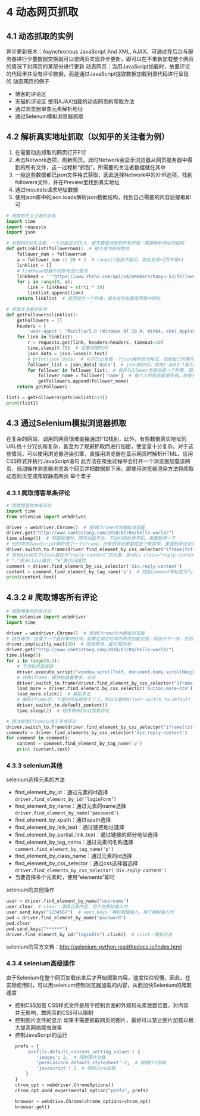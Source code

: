 # 4 动态网页抓取

## 4.1 动态抓取的实例
异步更新技术：Asynchronous JavaScript And XML, AJAX。可通过在后台与服务器进行少量数据交换就可以使网页实现异步更新，即可以在不重新加载整个网页的情况下对网页的某部分进行更新
动态网页：当用JavaScript加载时，放置评论的代码里并没有评论数据，而是通过JavaScript提取数据加载到源代码进行呈现的
动态网页的例子
* 博客的评论区
* 天猫的评论区
使用AJAX加载的动态网页的爬取方法
* 通过浏览器审查元素解析地址
* 通过Selenum模拟浏览器抓取
## 4.2 解析真实地址抓取（以知乎的关注者为例）
1. 在需要动态抓取的网页打开F12
2. 点击Network选项，刷新网页。此时Network会显示浏览器从网页服务器中得到的所有文件，这一过程称“抓包”，所需要的关注者数据就在其中
3. 一般这些数据都已json文件格式获取，因此选择Network中的XHR选项，找到followers文件，并在Preview里找到真实地址
4. 通过requests请求地址数据
5. 使用json库中的json.loads解析json数据结构，找到自己需要的内容后提取即可
```python
# 爬取知乎关注者的名称
import time
import requests
import json

# 共有693位关注者，一个页面显示20人，首先要尝试获取所有界面：需要解析网址的结构
def getLinklist(followernum):  # 输入值为粉丝数目
    follower_num = followernum
    a = follower_num // 20 + 2  # range()取前不取后，故此处需+2而不是+1
    linklist = []
    # linkhead依据不同账号进行更改
    linkhead = '''https://www.zhihu.com/api/v4/members/haoyu-52/followers?include=data%5B%2A%5D.answer_count%2Carticles_count%2Cgender%2Cfollower_count%2Cis_followed%2Cis_following%2Cbadge%5B%3F%28type%3Dbest_answerer%29%5D.topics&limit=20&offset='''
    for i in range(0, a):
        link = linkhead + str(i * 20)
        linklist.append(link)
    return linklist  # 返回值为一个列表，保存有所有要爬界面的网址

# 获取关注者的名字
def getFollowers(linklist):
    getFollowers = []
    headers = {
        'user-agent': 'Mozilla/5.0 (Windows NT 10.0; Win64; x64) AppleWebKit/537.36 (KHTML, like Gecko) Chrome/83.0.4103.106 Safari/537.36'}
    for link in linklist:
        r = requests.get(link, headers=headers, timeout=10)
        time.sleep(0.75)  # 设置间隔时间
        json_data = json.loads(r.text)
        # print(json_data)  # 可打印出来看一下json解析后的格式，找到自己所需内容的位置
        follower_list = json_data['data']  # json解析后，使用['data']索引到对应的key
        for follower in follower_list:  # 保存follower信息的是一个列表，固遍历获取
            follower_name = follower['name']  # 每个人的信息都是字典，故使用['name']索引到对应的key
            getFollowers.append(follower_name)
    return getFollowers

list1 = getFollowers(getLinklist(693))
print(list1)
```
## 4.3 通过Selenium模拟浏览器抓取
在复杂的网站，调用的网页很难直接通过F12找到，此外，有些数据真实地址的URL也十分冗长和复杂，甚至为了规避抓取而进行加密，使变量十分复杂。对于这些情况，可以使用浏览器渲染引擎，直接用浏览器在显示网页时解析HTML、应用CSS样式并执行JavaScript语句
此方法在爬虫过程中会打开一个浏览器加载该网页，自动操作浏览器浏览各个网页并把数据抓下来。即使用浏览器渲染方法将爬取动态网页变成爬取静态网页
举个栗子
### 4.3.1 爬取博客单条评论
```python
# 爬取博客的单条评论
import time
from selenium import webdriver

driver = webdriver.Chrome()  # 使用Chrome作为模拟浏览器
driver.get("http://www.santostang.com/2018/07/04/hello-world/")
time.sleep(5)  # 网速较慢时，网页加载不全，下述代码检索不到，需要暂停一下
# 代码中的JavaScript解析成了一个iframe，所有的评论都装在这个框架中，里面的评论并未解析出来，故若不对iframe解析则无法找到'div.reply-content'元素
driver.switch_to.frame(driver.find_element_by_css_selector("iframe[title='livere']"))
# 找到div标签下class属性为“reply-content”的元素，即<div class="reply-content">
# “.”表示class属性，“#”表示id属性
comment = driver.find_element_by_css_selector('div.reply-content')
content = comment.find_element_by_tag_name('p')  # 找到comment中标签为“p”的内容
print(content.text)
```
## 4.3.2 # 爬取博客所有评论
```python
# 爬取博客的所有评论
from selenium import webdriver
import time

driver = webdriver.Chrome()  # 使用Chrome作为模拟浏览器
# 隐性等待：设置了一个最长等待时间，如果在规定时间内网页加载完成，则执行下一步，否则一直等到时间截止，然后执行下一步。隐性等待对整个driver的周期都起作用，所以只要设置一次即可
driver.implicitly_wait(20)  # 隐性等待，最长等20秒
driver.get("http://www.santostang.com/2018/07/04/hello-world/")
time.sleep(5)
for i in range(0,3):
    # 下滑到页面底部
    driver.execute_script("window.scrollTo(0, document.body.scrollHeight);")
    # 转换iframe，再找到查看更多，点击
	driver.switch_to.frame(driver.find_element_by_css_selector("iframe[title='livere']"))
    load_more = driver.find_element_by_css_selector('button.more-btn')  # 找到“查看更多”
    load_more.click()  # 模拟单击
    # 解析iframe后，下滑的代码就用不了了，所以又要用driver.switch_to.default_content()转回去成本来的未解析iframe
    driver.switch_to.default_content()
    time.sleep(2)  # 程序等待2秒以加载评论

# 再次转换iframe以用于寻找评论
driver.switch_to.frame(driver.find_element_by_css_selector("iframe[title='livere']"))
comments = driver.find_elements_by_css_selector('div.reply-content')
for comment in comments:
    content = comment.find_element_by_tag_name('p')
    print (content.text)
```
### 4.3.3 selenium其他
selenium选择元素的方法
* find_element_by_id：通过元素的id选择
	```driver.find_element_by_id(‘loginForm’)```
* find_element_by_name：通过元素的name选择
	```driver.find_element_by_name(‘password’)```
* find_element_by_xpath：通过xpath选择
* find_element_by_link_text：通过链接地址选择
* find_element_by_partial_link_text：通过链接的部分地址选择
* find_element_by_tag_name：通过元素的名称选择
	```comment.find_element_by_tag_name('p')```
* find_element_by_class_name：通过元素的id选择
* find_element_by_css_selector：通过css选择器选择
	```driver.find_elements_by_css_selector('div.reply-content')```
* 当要选择多个元素时，使用“elements”即可

selenium的其他操作
```python
user = driver.find_element_by_name("username")
user.clear  # clear：清除元素内容，用于在模拟输入时
user.send_keys("1234567")  # send_keys：模拟按键输入，用于模拟输入时
pwd = driver.find_element_by_name("password")
pwd.clear
pwd.send_keys("******")
driver.find_element_by_id("loginBtn").click()  # click：模拟点击
```
selenium的官方文档：http://selenium-python.readthedocs.io/index.html
### 4.3.4 selenium高级操作
由于Selenium在整个网页加载出来后才开始爬取内容，速度往往较慢，因此，在实际使用时，可以用selenium控制浏览器加载的内容，从而加快Selenium的爬取速度
* 控制CSS加载
	CSS样式文件是用于控制页面的外观和元素放置位置，对内容并无影响，故网页的CSS可以限制
* 控制图片文件的显示
	如果不需要抓取网页的图片，最好可以禁止图片加载以极大提高网络爬虫效率
* 控制JavaScript的运行
	```python
	prefs = {
		'profile.default_content_setting_values': {
			'images': 2,  # 限制图片加载
			'permissions.default.stylesheet':2,  # 限制CSS加载
			'javascript': 2  # 限制Java加载
		}
	}
	chrom_opt = webdriver.ChromeOptions()
	chrom_opt.aadd_experimental_option("prefs", prefs)
	
	browser = webdrive.Chrome(chrome_options=chrom_opt)
	browser.get()
	```